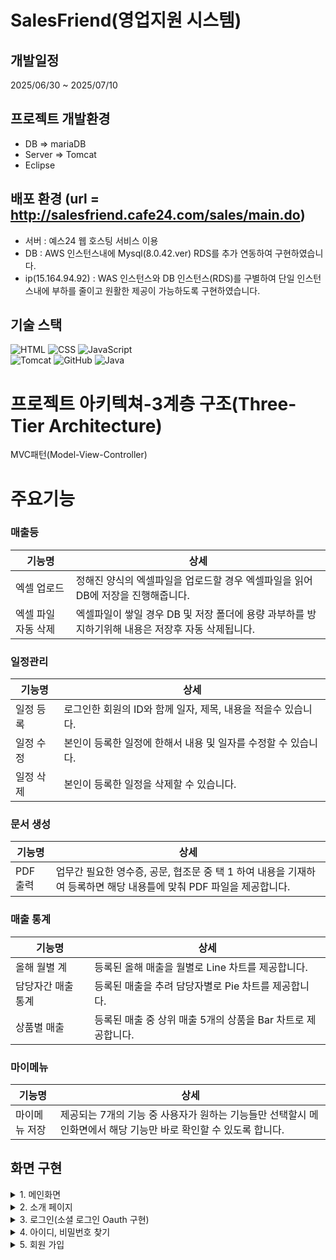# SalesFriend(영업지원 시스템)


## 개발일정
  2025/06/30 ~ 2025/07/10


## 프로젝트 개발환경

- DB => mariaDB
- Server => Tomcat
- Eclipse


## 배포 환경 (url = http://salesfriend.cafe24.com/sales/main.do)
- 서버 : 예스24 웹 호스팅 서비스 이용
- DB : AWS 인스턴스내에 Mysql(8.0.42.ver) RDS를 추가 연동하여 구현하였습니다.
- ip(15.164.94.92) : WAS 인스턴스와 DB 인스턴스(RDS)를 구별하여 단일 인스턴스내에 부하를 줄이고 원활한 제공이 가능하도록 구현하였습니다.

## 기술 스택

![HTML](https://img.shields.io/badge/html5-E34F26?style=for-the-badge&logo=html5&logoColor=white)
![CSS](https://img.shields.io/badge/css-1572B6?style=for-the-badge&logo=css3&logoColor=white)
![JavaScript](https://img.shields.io/badge/javascript-F7DF1E?style=for-the-badge&logo=javascript&logoColor=black)
<br>
![Tomcat](https://img.shields.io/badge/apache%20tomcat-F8DC75?style=for-the-badge&logo=apache%20tomcat&logoColor=black)
![GitHub](https://img.shields.io/badge/github-181717?style=for-the-badge&logo=github&logoColor=white)
![Java](https://img.shields.io/badge/java-007396?style=for-the-badge&logo=java&logoColor=white)


# 프로젝트 아키텍쳐-3계층 구조(Three-Tier Architecture) 
MVC패턴(Model-View-Controller)

# 주요기능



### 매출등

|기능명|상세|
|--|--|
|엑셀 업로드|정해진 양식의 엑셀파일을 업로드할 경우 엑셀파일을 읽어 DB에 저장을 진행해줍니다.|
|엑셀 파일 자동 삭제|엑셀파일이 쌓일 경우 DB 및 저장 폴더에 용량 과부하를 방지하기위해 내용은 저장후 자동 삭제됩니다. |


### 일정관리

|기능명|상세|
|--|--|
|일정 등록| 로그인한 회원의 ID와 함께 일자, 제목, 내용을 적을수 있습니다.|
|일정 수정| 본인이 등록한 일정에 한해서 내용 및 일자를 수정할 수 있습니다.|
|일정 삭제| 본인이 등록한 일정을 삭제할 수 있습니다. |


### 문서 생성

|기능명|상세|
|--|--|
|PDF 출력| 업무간 필요한 영수증, 공문, 협조문 중 택 1 하여 내용을 기재하여 등록하면 해당 내용틀에 맞춰 PDF 파일을 제공합니다.|


### 매출 통계

|기능명|상세|
|--|--|
|올해 월별 계|등록된 올해 매출을 월별로 Line 차트를 제공합니다.|
|담당자간 매출 통계|등록된 매출을 추려 담당자별로 Pie 차트를 제공합니다.|
|상품별 매출|등록된 매출 중 상위 매출 5개의 상품을 Bar 차트로 제공합니다.|

### 마이메뉴

|기능명|상세|
|--|--|
|마이메뉴 저장|제공되는 7개의 기능 중 사용자가 원하는 기능들만 선택할시 메인화면에서 해당 기능만 바로 확인할 수 있도록 합니다.|



## 화면 구현


<details>
<summary>
1. 메인화면
</summary>
<img src="https://github.com/user-attachments/assets/4bd7fb25-805f-404e-9522-f7532a6ba7db" alt="메인 화면">
</details>

<details>
<summary>
2. 소개 페이지
</summary>
<img src="https://github.com/user-attachments/assets/988e28f4-fac5-4eb0-96d2-846e1127171b" alt="소개 페이지">
</details>

<details>
<summary>
3. 로그인(소셜 로그인 Oauth 구현)
</summary>
<img src="https://github.com/user-attachments/assets/6446804e-e49c-4bdc-b7d4-1876bb52585f" alt="메인 로그인">
<img src="https://github.com/user-attachments/assets/75625f63-cdef-49e0-bb2a-773a467fc24b" alt="카카오 로그인">
<img src="https://github.com/user-attachments/assets/d1b75f30-27f3-43d6-b47a-f7b4925df568" alt="구글 로그인">
<img src="https://github.com/user-attachments/assets/6806a0b2-06d6-4fc7-af54-6f27021b5ef5" alt="네이버 로그인">
</details>

<details>
<summary>
4. 아이디, 비밀번호 찾기
</summary>
<img src="https://github.com/user-attachments/assets/70c31fd2-2151-4da7-ad3b-f2f1945158df" alt="아이디 찾기">
<img src="https://github.com/user-attachments/assets/9372a7a5-7ab3-4d39-a4ac-8749c7252aeb" alt="비밀번호 찾기">
</details>

<details>
<summary>
5. 회원 가입
</summary>
<img src="https://github.com/user-attachments/assets/07a75703-7bf6-429b-8bbe-d64d83f88bed" alt="회원가입 페이지">
</details>


